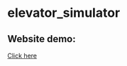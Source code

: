 # elevator_simulator

## Website demo:
<a href="https://ascurse.github.io/elevator_simulator/">Click here</a>
